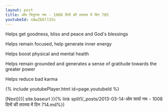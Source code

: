 ```yaml
---
layout: post
title: ओम त्रियुगया नमः - 1008 दिनों की तपस्या में दिन 705
youtubeId: nAwZE6ll55c
---
```

 
 
Helps get goodness, bliss and peace and God's blessings
 
Helps remain focused, help generate inner energy 
 
Helps boost physical and mental health 
 
Helps remain grounded and generates a sense of gratitude towards the greater power 
 
Helps reduce bad karma
 
 
 
 


{% include youtubePlayer.html id=page.youtubeId %}
 
[Next]({{ site.baseurl }}{% link  split1/_posts/2013-03-14-ओम  सार्या  नमः - 1008 दिनों की तपस्या में दिन 714.md%})
 
